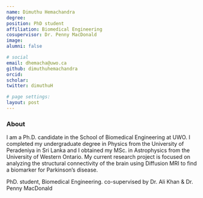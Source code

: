 ```yaml
---
name: Dimuthu Hemachandra
degree: 
position: PhD student
affiliation: Biomedical Engineering
cosupervisor: Dr. Penny MacDonald
image: 
alumni: false

# social
email: dhemacha@uwo.ca
github: dimuthuhemachandra
orcid: 
scholar: 
twitter: dimuthuH

# page settings:
layout: post
---
```


### About 
I am a Ph.D. candidate in the School of Biomedical Engineering at UWO. I completed my undergraduate degree in Physics from the University of Peradeniya in Sri Lanka and I obtained my MSc. in Astrophysics from the University of Western Ontario. My current research project is focused on analyzing the structural connectivity of the brain using Diffusion MRI to find a biomarker for Parkinson’s disease.

PhD. student, Biomedical Engineering. co-supervised by Dr. Ali Khan & Dr. Penny MacDonald
